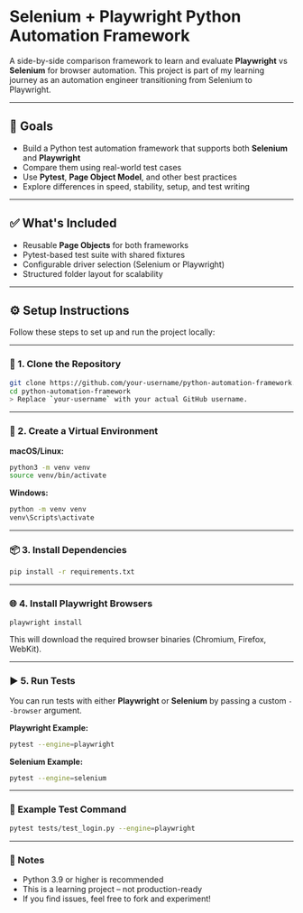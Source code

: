 # Selenium + Playwright Python Automation Framework

A side-by-side comparison framework to learn and evaluate **Playwright** vs **Selenium** for browser automation.
This project is part of my learning journey as an automation engineer transitioning from Selenium to Playwright.

---

## 🚀 Goals

- Build a Python test automation framework that supports both **Selenium** and **Playwright**
- Compare them using real-world test cases
- Use **Pytest**, **Page Object Model**, and other best practices
- Explore differences in speed, stability, setup, and test writing

---

## ✅ What's Included

- Reusable **Page Objects** for both frameworks
- Pytest-based test suite with shared fixtures
- Configurable driver selection (Selenium or Playwright)
- Structured folder layout for scalability

---

## ⚙️ Setup Instructions

Follow these steps to set up and run the project locally:

---

### 🔧 1. Clone the Repository

```bash
git clone https://github.com/your-username/python-automation-framework.git
cd python-automation-framework
> Replace `your-username` with your actual GitHub username.
```
---

### 🐍 2. Create a Virtual Environment

**macOS/Linux:**

```bash
python3 -m venv venv
source venv/bin/activate
```

**Windows:**

```bash
python -m venv venv
venv\Scripts\activate
```

---

### 📦 3. Install Dependencies

```bash
pip install -r requirements.txt
```

---

### 🌐 4. Install Playwright Browsers

```bash
playwright install
```

This will download the required browser binaries (Chromium, Firefox, WebKit).

---

### ▶️ 5. Run Tests

You can run tests with either **Playwright** or **Selenium** by passing a custom `--browser` argument.

**Playwright Example:**

```bash
pytest --engine=playwright
```

**Selenium Example:**

```bash
pytest --engine=selenium
```
---

### 🧪 Example Test Command

```bash
pytest tests/test_login.py --engine=playwright
```

---

### 📌 Notes

- Python 3.9 or higher is recommended  
- This is a learning project – not production-ready  
- If you find issues, feel free to fork and experiment!

